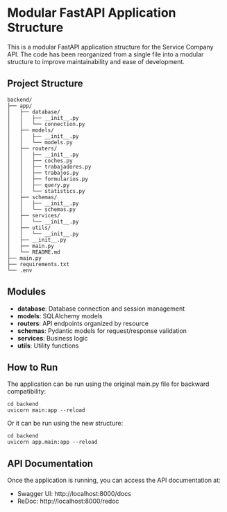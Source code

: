 # Modular FastAPI Application Structure

This is a modular FastAPI application structure for the Service Company API. The code has been reorganized from a single file into a modular structure to improve maintainability and ease of development.

## Project Structure

```
backend/
├── app/
│   ├── database/
│   │   ├── __init__.py
│   │   └── connection.py
│   ├── models/
│   │   ├── __init__.py
│   │   └── models.py
│   ├── routers/
│   │   ├── __init__.py
│   │   ├── coches.py
│   │   ├── trabajadores.py
│   │   ├── trabajos.py
│   │   ├── formularios.py
│   │   ├── query.py
│   │   └── statistics.py
│   ├── schemas/
│   │   ├── __init__.py
│   │   └── schemas.py
│   ├── services/
│   │   └── __init__.py
│   ├── utils/
│   │   └── __init__.py
│   ├── __init__.py
│   ├── main.py
│   └── README.md
├── main.py
├── requirements.txt
└── .env
```

## Modules

- **database**: Database connection and session management
- **models**: SQLAlchemy models
- **routers**: API endpoints organized by resource
- **schemas**: Pydantic models for request/response validation
- **services**: Business logic
- **utils**: Utility functions

## How to Run

The application can be run using the original main.py file for backward compatibility:

```
cd backend
uvicorn main:app --reload
```

Or it can be run using the new structure:

```
cd backend
uvicorn app.main:app --reload
```

## API Documentation

Once the application is running, you can access the API documentation at:

- Swagger UI: http://localhost:8000/docs
- ReDoc: http://localhost:8000/redoc 
